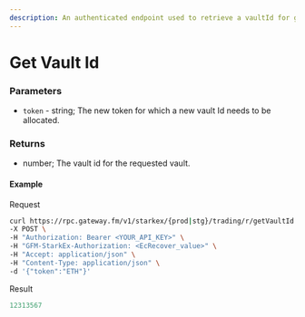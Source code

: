 ```yaml
---
description: An authenticated endpoint used to retrieve a vaultId for given token.
---
```

# Get Vault Id

### **Parameters**
* `token` - string; The new token for which a new vault Id needs to be allocated.

### **Returns**
* number; The vault id for the requested vault.
#### **Example**

Request

```bash
curl https://rpc.gateway.fm/v1/starkex/{prod|stg}/trading/r/getVaultId \
-X POST \
-H "Authorization: Bearer <YOUR_API_KEY>" \
-H "GFM-StarkEx-Authorization: <EcRecover_value>" \
-H "Accept: application/json" \
-H "Content-Type: application/json" \  
-d '{"token":"ETH"}'
```


Result

```javascript
12313567
```